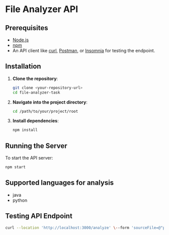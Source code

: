 # File Analyzer API

## Prerequisites

* [Node.js](https://nodejs.org/)
* [npm](https://www.npmjs.com/)
* An API client like [curl](https://curl.se/), [Postman](https://www.postman.com/), or [Insomnia](https://insomnia.rest/) for testing the endpoint.

## Installation

1.  **Clone the repository**:
    ```bash
    git clone <your-repository-url>
    cd file-analyzer-task
    ```
2.  **Navigate into the project directory**:
    ```bash
    cd /path/to/your/project/root
    ```
3.  **Install dependencies**:
    ```bash
    npm install
    ```

## Running the Server

To start the API server:

```bash
npm start
```

## Supported languages for analysis
* java
* python

## Testing API Endpoint
```bash
curl --location 'http://localhost:3000/analyze' \--form 'sourceFile=@"path-to-your-file"'
```
